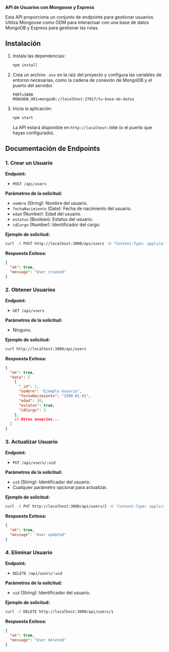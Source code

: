 **API de Usuarios con Mongoose y Express**

Esta API proporciona un conjunto de endpoints para gestionar usuarios. Utiliza Mongoose como ODM para interactuar con una base de datos MongoDB y Express para gestionar las rutas.

## Instalación

1. Instala las dependencias:

   ```bash
   npm install
   ```

2. Crea un archivo `.env` en la raíz del proyecto y configura las variables de entorno necesarias, como la cadena de conexión de MongoDB y el puerto del servidor.

   ```env
   PORT=3000
   MONGODB_URI=mongodb://localhost:27017/tu-base-de-datos
   ```

3. Inicia la aplicación:

   ```bash
   npm start
   ```

   La API estará disponible en `http://localhost:3000` (o el puerto que hayas configurado).

## Documentación de Endpoints

### 1. Crear un Usuario

**Endpoint:**

- `POST /api/users`

**Parámetros de la solicitud:**

- `nombre` (String): Nombre del usuario.
- `fechaNacimiento` (Date): Fecha de nacimiento del usuario.
- `edad` (Number): Edad del usuario.
- `estatus` (Boolean): Estatus del usuario.
- `idCargo` (Number): Identificador del cargo.

**Ejemplo de solicitud:**

```bash
curl -X POST http://localhost:3000/api/users -H "Content-Type: application/json" -d '{"nombre": "Ejemplo Usuario", "fechaNacimiento": "1990-01-01", "edad": 30, "estatus": true, "idCargo": 1}'
```

**Respuesta Exitosa:**

```json
{
  "ok": true,
  "message": "User created"
}
```

### 2. Obtener Usuarios

**Endpoint:**

- `GET /api/users`

**Parámetros de la solicitud:**

- Ninguno.

**Ejemplo de solicitud:**

```bash
curl http://localhost:3000/api/users
```

**Respuesta Exitosa:**

```json
{
  "ok": true,
  "data": [
    {
      "_id": 1,
      "nombre": "Ejemplo Usuario",
      "fechaNacimiento": "1990-01-01",
      "edad": 30,
      "estatus": true,
      "idCargo": 1
    },
    // Otros usuarios...
  ]
}
```

### 3. Actualizar Usuario

**Endpoint:**

- `PUT /api/users/:uid`

**Parámetros de la solicitud:**

- `uid` (String): Identificador del usuario.
- Cualquier parámetro opcional para actualizar.

**Ejemplo de solicitud:**

```bash
curl -X PUT http://localhost:3000/api/users/1 -H "Content-Type: application/json" -d '{"nombre": "Nuevo Nombre"}'
```

**Respuesta Exitosa:**

```json
{
  "ok": true,
  "message": "User updated"
}
```

### 4. Eliminar Usuario

**Endpoint:**

- `DELETE /api/users/:uid`

**Parámetros de la solicitud:**

- `uid` (String): Identificador del usuario.

**Ejemplo de solicitud:**

```bash
curl -X DELETE http://localhost:3000/api/users/1
```

**Respuesta Exitosa:**

```json
{
  "ok": true,
  "message": "User deleted"
}
```

